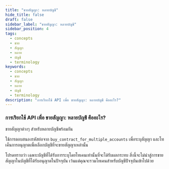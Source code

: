 ```yaml
---
title: "ขายสัญญา: หลายบัญชี"
hide_title: false
draft: false
sidebar_label: "ขายสัญญา: หลายบัญชี"
sidebar_position: 4
tags:
  - concepts
  - ขาย
  - สัญญา
  - หลาย
  - บัญชี
  - terminology
keywords:
  - concepts
  - ขาย
  - สัญญา
  - หลาย
  - บัญชี
  - terminology
description: "การเรียกใช้ API เพื่อ ขายสัญญา: หลายบัญชี คืออะไร?"
---
```


### การเรียกใช้ API เพื่อ ขายสัญญา: หลายบัญชี คืออะไร?

ขายสัญญาต่างๆ สำหรับหลายบัญชีพร้อมกัน

ใช้การตอบสนองรหัสย่อจาก `buy_contract_for_multiple_accounts` เพื่อระบุสัญญา และโทเค็นการอนุญาตเพื่อเลือกบัญชีที่จะขายสัญญาเหล่านั้น

โปรดทราบว่า เฉพาะบัญชีที่ได้รับการระบุโดยโทเคนเท่านั้นที่จะได้รับผลกระทบ สิ่งนี้จะไม่นำสู่การขายสัญญาในบัญชีที่ได้รับอนุญาตในปัจจุบัน เว้นแต่คุณจะรวมโทเคนสำหรับบัญชีปัจจุบันเข้าไปด้วย
